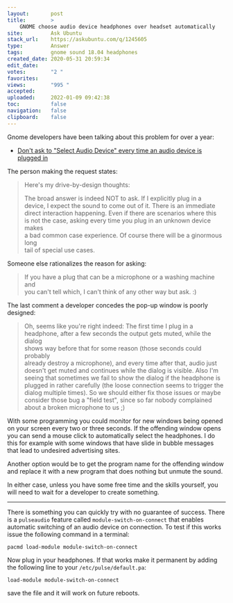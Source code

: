 ```yaml
---
layout:       post
title:        >
    GNOME choose audio device headphones over headset automatically
site:         Ask Ubuntu
stack_url:    https://askubuntu.com/q/1245605
type:         Answer
tags:         gnome sound 18.04 headphones
created_date: 2020-05-31 20:59:34
edit_date:    
votes:        "2 "
favorites:    
views:        "995 "
accepted:     
uploaded:     2022-01-09 09:42:38
toc:          false
navigation:   false
clipboard:    false
---
```


Gnome developers have been talking about this problem for over a year:

- [Don't ask to "Select Audio Device" every time an audio device is plugged in](https://gitlab.gnome.org/GNOME/gnome-settings-daemon/-/issues/96)

The person making the request states:

> Here's my drive-by-design thoughts:  
>   
> The broad answer is indeed NOT to ask. If I explicitly plug in a  
> device, I expect the sound to come out of it. There is an immediate  
> direct interaction happening. Even if there are scenarios where this  
> is not the case, asking every time you plug in an unknown device makes  
> a bad common case experience. Of course there will be a ginormous long  
> tail of special use cases.  

Someone else rationalizes the reason for asking:

> If you have a plug that can be a microphone or a washing machine and  
> you can't tell which, I can't think of any other way but ask. :)  

The last comment a developer concedes the pop-up window is poorly designed:

> Oh, seems like you're right indeed: The first time I plug in a  
> headphone, after a few seconds the output gets muted, while the dialog  
> shows way before that for some reason (those seconds could probably  
> already destroy a microphone), and every time after that, audio just  
> doesn't get muted and continues while the dialog is visible. Also I'm  
> seeing that sometimes we fail to show the dialog if the headphone is  
> plugged in rather carefully (the loose connection seems to trigger the  
> dialog multiple times). So we should either fix those issues or maybe  
> consider those bug a "field test", since so far nobody complained  
> about a broken microphone to us ;)  

With some programming you could monitor for new windows being opened on your screen every two or three seconds. If the offending window opens you can send a mouse click to automatically select the headphones. I do this for example with some windows that have slide in bubble messages that lead to undesired advertising sites.

Another option would be to get the program name for the offending window and replace it with a new program that does nothing but unmute the sound.

In either case, unless you have some free time and the skills yourself, you will need to wait for a developer to create something.

----------

There is something you can quickly try with no guarantee of success. There is a `pulseaudio` feature called `module-switch-on-connect` that enables automatic switching of an audio device on connection. To test if this works issue the following command in a terminal:

``` 
pacmd load-module module-switch-on-connect

```

Now plug in your headphones. If that works make it permanent by adding the following line to your `/etc/pulse/default.pa`:

``` 
load-module module-switch-on-connect

```

save the file and it will work on future reboots.

